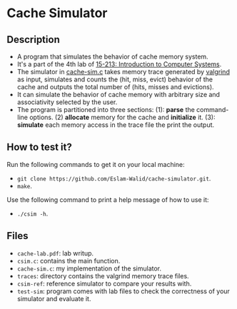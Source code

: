 # Cache Simulator


## Description
- A program that simulates the behavior of cache memory system.
- It's a part of the 4th lab of [15-213: Introduction to Computer Systems](https://www.cs.cmu.edu/afs/cs.cmu.edu/academic/class/15213-f15/www/schedule.html).
- The simulator in [cache-sim.c](https://github.com/Eslam-Walid/cache-simulator/blob/main/cache-sim.c) takes memory trace generated by [valgrind](https://man7.org/linux/man-pages/man1/valgrind.1.html) as input, simulates and counts the (hit, miss, evict) behavior of the cache and outputs the total number of (hits, misses and evictions).
- It can simulate the behavior of cache memory with arbitrary size and associativity selected by the user.
- The program is partitioned into three sections: (1): **parse** the command-line options. (2) **allocate** memory for the cache and **initialize** it. (3): **simulate** each memory access in the trace file the print the output.


## How to test it?
Run the following commands to get it on your local machine:
- `git clone https://github.com/Eslam-Walid/cache-simulator.git`.
- `make`.

Use the following command to print a help message of how to use it:

- `./csim -h`.


## Files
- `cache-lab.pdf`: lab writup.
- `csim.c`: contains the main function.
- `cache-sim.c`: my implementation of the simulator.
- `traces`: directory contains the valgrind memory trace files.
-  `csim-ref`: reference simulator to compare your results with.
- `test-sim`: program comes with lab files to check the correctness of your simulator and evaluate it.